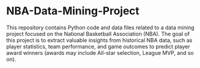 # NBA-Data-Mining-Project

This repository contains Python code and data files related to a data mining project focused on the National Basketball Association (NBA). The goal of this project is to extract valuable insights from historical NBA data, such as player statistics, team performance, and game outcomes to predict player award winners (awards may include All-star selection, League MVP, and so on).
